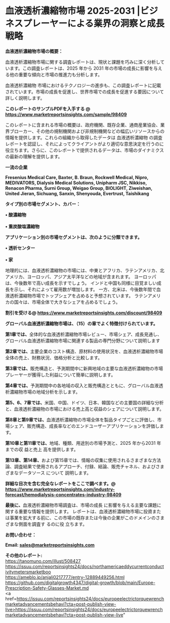 # 血液透析濃縮物市場 2025-2031 |ビジネスプレーヤーによる業界の洞察と成長戦略

<strong><b>血液透析濃縮物市場の概要：</b></strong>

血液透析濃縮物市場に関する調査レポートは、現状と課題を巧みに深く分析しています。この調査レポートは、2025 年から 2031 年の市場の成長に影響を与える他の重要な傾向と市場の推進力も分析します。

血液透析濃縮物 市場におけるテクノロジーの進歩も、この調査レポートに記載されています。市場の成長を促進し、世界市場での成長を促進する要因について詳しく説明します。

<strong>このレポートのサンプルPDFを入手する @ <a href=https://www.marketreportsinsights.com/sample/98409>https://www.marketreportsinsights.com/sample/98409</a></strong>

このレポートに含まれる市場の概要は、政府機関、既存企業、通商産業協会、業界ブローカー、その他の規制機関および非規制機関などの幅広いリソースからの情報を提供します。これらの組織から取得したデータは 血液透析濃縮物 の調査レポートを認証し、それによってクライアントがより適切な意思決定を行うのに役立ちます。さらに、このレポートで提供されるデータは、市場のダイナミクスの最新の理解を提供します。

<strong>一流の企業</strong>

<strong><b>Fresenius Medical Care, Baxter, B. Braun, Rockwell Medical, Nipro, MEDIVATORS, Dialysis Medical Solutions, Unipharm JSC, Nikkiso, Renacon Pharma, Surni Group, Weigao Group, BIOLIGHT, Ziweishan, United Jieran, Sichuang, Sanxin, Shenyouda, Evertrust, Taishikang</b></strong>

<strong><b>タイプ別の市場セグメント、カバー：</b></strong>

<strong>• 酸濃縮物<br><br>• 重炭酸塩濃縮物</strong>

<strong><b>アプリケーション別の市場セグメントは、次のように分類できます。</b></strong>

<strong>• 透析センター<br><br>• 家</strong>

 地理的には、血液透析濃縮物の市場には、中東とアフリカ、ラテンアメリカ、北アメリカ、ヨーロッパ、アジア太平洋などの地域が含まれます。 ヨーロッパは、今後数年で高い成長を示すでしょう。 インドと中国も同様に目覚ましい成長を示し、それによって雇用数が増加します。 一方、北米は、今後数年間で血液透析濃縮物市場でトップシェアを占めると予想されています。 ラテンアメリカの国々は、市場全体で大きなシェアを占めるでしょう。

<strong>割引を受ける@ <a href=https://www.marketreportsinsights.com/discount/98409>https://www.marketreportsinsights.com/discount/98409</a></strong>

<strong><b>グローバル血液透析濃縮物市場は、（15）の章でよく特徴付けられています。</b></strong>

<strong><b>第</b></strong><strong><b>1章では、</b></strong>全体的な血液透析濃縮物市場レビュー、市場シェア、成長見通し、グローバル血液透析濃縮物市場に関連する製品の専門分野について説明します

<strong><b>第2章では、</b></strong>主要企業のコスト構造、原材料の使用状況を、血液透析濃縮物市場全体の売上、財務状況、価格分析と比較します。

<strong><b>第3章では、</b></strong>販売構造と、予測期間中に新興地域の主要な血液透析濃縮物の市場プレーヤーが獲得した利益について簡単に説明します。

<strong><b>第4章では、</b></strong>予測期間中の各地域の収入と販売構造とともに、グローバル血液透析濃縮物市場の地域分析を示します。

<strong><b>第5、6、7章では、</b></strong>米国、中国、ドイツ、日本、韓国などの主要国の詳細な分析と、血液透析濃縮物の市場における売上高と収益のシェアについて説明します。

<strong><b>第8章と第9章では、</b></strong>血液透析濃縮物の市場全体を製品タイプごとに評価し、市場シェア、販売構造、成長率などのエンドユーザーアプリケーションを評価します。

<strong><b>第10章と第11章では、</b></strong>地域、種類、用途別の市場予測と、2025 年から2031 年までの収 益と売上 高を提供します。

<strong><b>第13章、第14章、</b></strong>および第15章では、情報の収集に使用されるさまざまな方法論、調査結果で使用されるアプローチ、付録、結論、販売チャネル、およびさまざまなデータソース について 説明します。

<strong>詳細な目次を含む完全なレポートをここで調べます。@ <a href=https://www.marketreportsinsights.com/industry-forecast/hemodialysis-concentrates-industry-98409>https://www.marketreportsinsights.com/industry-forecast/hemodialysis-concentrates-industry-98409</a></strong>

<strong><b>最後に、</b></strong>血液透析濃縮物市場調査は、市場の成長 に影響を</a>与える主要な課題に関する重要な情報を提供します。 レポートは、血液透析濃縮物市場に投資または事業を拡大する前に、この市場の既存または今後の企業がこのドメインのさまざまな側面を調査す るのに役 立ちます。

<strong><b>お問い合わせ：</b></strong>

<strong>Email: </strong><a href=mailto:sales@marketreportsinsights.com><strong>sales@marketreportsinsights.com</strong></a>

<strong>その他のレポート:</strong>
<br>
<a href=https://tanomuno.com/illust/508427>https://tanomuno.com/illust/508427</a>
<br>
<a href=https://issuu.com/reportsinsights24/docs/northamericaeddycurrentconductivitymetersmarketboo>https://issuu.com/reportsinsights24/docs/northamericaeddycurrentconductivitymetersmarketboo</a>
<br>
<a href=https://ameblo.jp/anjali0217777/entry-12889449256.html>https://ameblo.jp/anjali0217777/entry-12889449256.html</a>
<br>
<a href=https://github.com/digitalgrowth4347/digital-growth/blob/main/Europe-Prescription-Safety-Glasses-Market.md>https://github.com/digitalgrowth4347/digital-growth/blob/main/Europe-Prescription-Safety-Glasses-Market.md</a>
<br>
<a href=https://issuu.com/reportsinsights24/docs/europeelectrictorquewrenchmarketadvancementsbehavi?cta=post-publish-view-live>https://issuu.com/reportsinsights24/docs/europeelectrictorquewrenchmarketadvancementsbehavi?cta=post-publish-view-live</a>"
